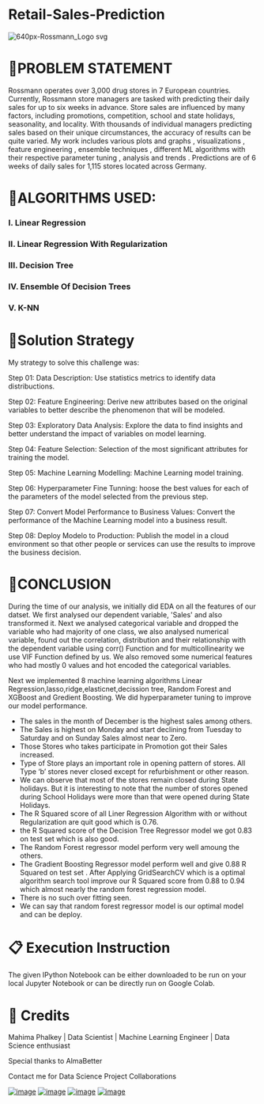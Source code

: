 # Retail-Sales-Prediction
![640px-Rossmann_Logo svg](https://user-images.githubusercontent.com/104754645/174442537-0a299233-58b6-4ebf-9208-a62f5a7d82c5.png)
# 📖PROBLEM STATEMENT
Rossmann operates over 3,000 drug stores in 7 European countries. Currently, Rossmann store managers are tasked with predicting their daily sales for up to six weeks in advance. Store sales are influenced by many factors, including promotions, competition, school and state holidays, seasonality, and locality. With thousands of individual managers predicting sales based on their unique circumstances, the accuracy of results can be quite varied. My work includes various plots and graphs , visualizations , feature engineering , ensemble techniques , different ML algorithms with their respective parameter tuning , analysis and trends . Predictions are of 6 weeks of daily sales for 1,115 stores located across Germany.
# 📖ALGORITHMS USED:
### I. Linear Regression
### II. Linear Regression With Regularization
### III. Decision Tree
### IV. Ensemble Of Decision Trees
### V. K-NN

# 📖Solution Strategy
My strategy to solve this challenge was:

Step 01: Data Description: Use statistics metrics to identify data distribuctions.

Step 02: Feature Engineering: Derive new attributes based on the original variables to better describe the phenomenon that will be modeled.

Step 03: Exploratory Data Analysis: Explore the data to find insights and better understand the impact of variables on model learning.

Step 04: Feature Selection: Selection of the most significant attributes for training the model.

Step 05: Machine Learning Modelling: Machine Learning model training.

Step 06: Hyperparameter Fine Tunning: hoose the best values for each of the parameters of the model selected from the previous step.

Step 07: Convert Model Performance to Business Values: Convert the performance of the Machine Learning model into a business result.

Step 08: Deploy Modelo to Production: Publish the model in a cloud environment so that other people or services can use the results to improve the business decision.
# 📖CONCLUSION
During the time of our analysis, we initially did EDA on all the features of our datset. We first analysed our dependent variable, 'Sales' and also transformed it. Next we analysed categorical variable and dropped the variable who had majority of one class, we also analysed numerical variable, found out the correlation, distribution and their relationship with the dependent variable using corr() Function and for multicollinearity we use VIF Function defined by us. We also removed some numerical features who had mostly 0 values and hot encoded the categorical variables.

Next we implemented 8 machine learning algorithms Linear Regression,lasso,ridge,elasticnet,decission tree, Random Forest and XGBoost and Gredient Boosting. We did hyperparameter tuning to improve our model performance.

* The sales in the month of December is the highest sales among others.
* The Sales is highest on Monday and start declining from Tuesday to Saturday and on Sunday Sales almost near to Zero.
* Those Stores who takes participate in Promotion got their Sales increased.
* Type of Store plays an important role in opening pattern of stores. All Type ‘b’ stores never closed except for refurbishment or other reason.
* We can observe that most of the stores remain closed during State holidays. But it is interesting to note that the number of stores opened during School Holidays were more than that were opened during State Holidays.
* The R Squared score of all Liner Regression Algorithm with or without Regularization are quit good which is 0.76.
* the R Squared score of the Decision Tree Regressor model we got 0.83 on test set which is also good.
* The Random Forest regressor model perform very well amoung the others.
* The Gradient Boosting Regressor model perform well and give 0.88 R Squared on test set . After Applying GridSearchCV which is a optimal algorithm search tool improve our R Squared score from 0.88 to 0.94 which almost nearly the random forest regression model.
* There is no such over fitting seen.
* We can say that random forest regressor model is our optimal model and can be deploy.
# 📋 Execution Instruction
The given IPython Notebook can be either downloaded to be run on your local Jupyter Notebook or can be directly run on Google Colab.

# 📜 Credits
Mahima Phalkey | Data Scientist | Machine Learning Engineer | Data Science enthusiast

Special thanks to AlmaBetter

Contact me for Data Science Project Collaborations

[![image](https://user-images.githubusercontent.com/95841292/202914376-d5a83f3d-110a-4476-896e-1da078b185dc.png)](https://www.linkedin.com/in/lovejeet-singh31/) [![image](https://user-images.githubusercontent.com/95841292/202914715-787f6ae3-d9f6-491c-9cae-c717131ddebd.png)](https://github.com/Lovejeet-Singh-31) [![image](https://user-images.githubusercontent.com/95841292/202914883-bce71634-6c2b-4305-8020-4b240cb76e41.png)](https://medium.com/@lovebanna31) [![image](https://user-images.githubusercontent.com/95841292/202914940-5d5eba71-e45d-4e95-8dfe-65e45d255aec.png)](https://drive.google.com/file/d/1JtAYLpo14I_-OEYQ7ylEeST66joC13Cz/view?usp=sharing)


